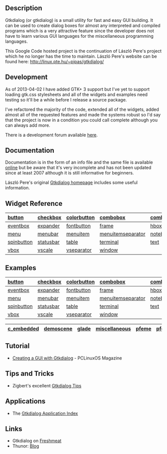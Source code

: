 ## Description ##

Gtkdialog (or gtkdialog) is a small utility for fast and easy GUI building. It can be used to create dialog boxes for almost any interpreted and compiled programs which is a very attractive feature since the developer does not have to learn various GUI languages for the miscellaneous programming languages.

This Google Code hosted project is the continuation of László Pere's project which he no longer has the time to maintain. László Pere's website can be found here: http://linux.pte.hu/~pipas/gtkdialog/

## Development ##

<a href='Hidden comment: 
Development has currently ended for this period (2011-09-26).
'></a>
As of 2013-04-02 I have added GTK+ 3 support but I've yet to support loading gtk.css stylesheets and all of the widgets and examples need testing so it'll be a while before I release a source package.

I've refactored the majority of the code, extended all of the widgets, added almost all of the requested features and made the systems robust so I'd say that the project is now in a condition you could call complete although you can always add more.

There is a development forum available [here](http://www.murga-linux.com/puppy/viewtopic.php?t=69188).

## Documentation ##

Documentation is in the form of an info file and the same file is available [online](http://xpt.sourceforge.net/techdocs/language/gtkdialog/gtkde03-GtkdialogUserManual/) but be aware that it's very incomplete and has not been updated since at least 2007 although it is still informative for beginners.

László Pere's original [Gtkdialog homepage](http://linux.pte.hu/~pipas/gtkdialog/) includes some useful information.

## Widget Reference ##

| [button](button.md) | [checkbox](checkbox.md) | [colorbutton](colorbutton.md) | [combobox](combobox.md) | [comboboxentry](comboboxentry.md) | [comboboxtext](comboboxtext.md) | [edit](edit.md) | [entry](entry.md) |
|:--------------------|:------------------------|:------------------------------|:------------------------|:----------------------------------|:--------------------------------|:----------------|:------------------|
| [eventbox](eventbox.md) | [expander](expander.md) | [fontbutton](fontbutton.md)   | [frame](frame.md)       | [hbox](hbox.md)                   | [hscale](hscale.md)             | [hseparator](hseparator.md) | [list](list.md)   |
| [menu](menu.md)     | [menubar](menubar.md)   | [menuitem](menuitem.md)       | [menuitemseparator](menuitemseparator.md) | [notebook](notebook.md)           | [pixmap](pixmap.md)             | [progressbar](progressbar.md) | [radiobutton](radiobutton.md) |
| [spinbutton](spinbutton.md) | [statusbar](statusbar.md) | [table](table.md)             | [terminal](terminal.md) | [text](text.md)                   | [timer](timer.md)               | [togglebutton](togglebutton.md) | [tree](tree.md)   |
| [vbox](vbox.md)     | [vscale](vscale.md)     | [vseparator](vseparator.md)   | [window](window.md)     |                                   |                                 |                 |                   |

## Examples ##

| [button](http://gtkdialog.googlecode.com/svn/trunk/examples/button) | [checkbox](http://gtkdialog.googlecode.com/svn/trunk/examples/checkbox) | [colorbutton](http://gtkdialog.googlecode.com/svn/trunk/examples/colorbutton) | [combobox](http://gtkdialog.googlecode.com/svn/trunk/examples/combobox/) | [comboboxentry](http://gtkdialog.googlecode.com/svn/trunk/examples/comboboxentry) | [comboboxtext](http://gtkdialog.googlecode.com/svn/trunk/examples/comboboxtext) | [edit](http://gtkdialog.googlecode.com/svn/trunk/examples/edit) | [entry](http://gtkdialog.googlecode.com/svn/trunk/examples/entry) |
|:--------------------------------------------------------------------|:------------------------------------------------------------------------|:------------------------------------------------------------------------------|:-------------------------------------------------------------------------|:----------------------------------------------------------------------------------|:--------------------------------------------------------------------------------|:----------------------------------------------------------------|:------------------------------------------------------------------|
| [eventbox](http://gtkdialog.googlecode.com/svn/trunk/examples/eventbox) | [expander](http://gtkdialog.googlecode.com/svn/trunk/examples/expander) | [fontbutton](http://gtkdialog.googlecode.com/svn/trunk/examples/fontbutton)   | [frame](http://gtkdialog.googlecode.com/svn/trunk/examples/frame)        | [hbox](http://gtkdialog.googlecode.com/svn/trunk/examples/hbox)                   | [hscale](http://gtkdialog.googlecode.com/svn/trunk/examples/hscale)             | [hseparator](http://gtkdialog.googlecode.com/svn/trunk/examples/hseparator) | [list](http://gtkdialog.googlecode.com/svn/trunk/examples/list)   |
| [menu](http://gtkdialog.googlecode.com/svn/trunk/examples/menu)     | [menubar](http://gtkdialog.googlecode.com/svn/trunk/examples/menubar)   | [menuitem](http://gtkdialog.googlecode.com/svn/trunk/examples/menuitem)       | [menuitemseparator](http://gtkdialog.googlecode.com/svn/trunk/examples/menuitemseparator) | [notebook](http://gtkdialog.googlecode.com/svn/trunk/examples/notebook)           | [pixmap](http://gtkdialog.googlecode.com/svn/trunk/examples/pixmap)             | [progressbar](http://gtkdialog.googlecode.com/svn/trunk/examples/progressbar) | [radiobutton](http://gtkdialog.googlecode.com/svn/trunk/examples/radiobutton) |
| [spinbutton](http://gtkdialog.googlecode.com/svn/trunk/examples/spinbutton) | [statusbar](http://gtkdialog.googlecode.com/svn/trunk/examples/statusbar) | [table](http://gtkdialog.googlecode.com/svn/trunk/examples/table)             | [terminal](http://gtkdialog.googlecode.com/svn/trunk/examples/terminal)  | [text](http://gtkdialog.googlecode.com/svn/trunk/examples/text)                   | [timer](http://gtkdialog.googlecode.com/svn/trunk/examples/timer)               | [togglebutton](http://gtkdialog.googlecode.com/svn/trunk/examples/togglebutton) | [tree](http://gtkdialog.googlecode.com/svn/trunk/examples/tree)   |
| [vbox](http://gtkdialog.googlecode.com/svn/trunk/examples/vbox)     | [vscale](http://gtkdialog.googlecode.com/svn/trunk/examples/vscale)     | [vseparator](http://gtkdialog.googlecode.com/svn/trunk/examples/vseparator)   | [window](http://gtkdialog.googlecode.com/svn/trunk/examples/window)      |                                                                                   |                                                                                 |                                                                 |                                                                   |

| [c\_embedded](http://gtkdialog.googlecode.com/svn/trunk/examples/c_embedded) | [demoscene](http://gtkdialog.googlecode.com/svn/trunk/examples/demoscene) | [glade](http://gtkdialog.googlecode.com/svn/trunk/examples/glade) | [miscellaneous](http://gtkdialog.googlecode.com/svn/trunk/examples/miscellaneous) | [pfeme](http://gtkdialog.googlecode.com/svn/trunk/examples/pfeme) | [pfontview](http://gtkdialog.googlecode.com/svn/trunk/examples/pfontview) | [playmusic](http://gtkdialog.googlecode.com/svn/trunk/examples/playmusic) |
|:-----------------------------------------------------------------------------|:--------------------------------------------------------------------------|:------------------------------------------------------------------|:----------------------------------------------------------------------------------|:------------------------------------------------------------------|:--------------------------------------------------------------------------|:--------------------------------------------------------------------------|

## Tutorial ##

  * [Creating a GUI with Gtkdialog](http://pclosmag.com/html/Issues/200910/page21.html) - PCLinuxOS Magazine

## Tips and Tricks ##

  * Zigbert's excellent [Gtkdialog Tips](http://www.murga-linux.com/puppy/viewtopic.php?t=38608)

## Applications ##

  * The [Gtkdialog Application Index](http://www.murga-linux.com/puppy/viewtopic.php?t=69282)

## Links ##

  * Gtkdialog on [Freshmeat](http://freshmeat.net/projects/gtkdialog)
  * Thunor: [Blog](http://thunor.org.uk)